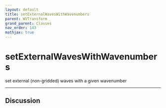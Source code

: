 ```yaml
---
layout: default
title: setExternalWavesWithWavenumbers
parent: WVTransform
grand_parent: Classes
nav_order: 143
mathjax: true
---
```


#  setExternalWavesWithWavenumbers

set external (non-gridded) waves with a given wavenumber


---

## Discussion

  
